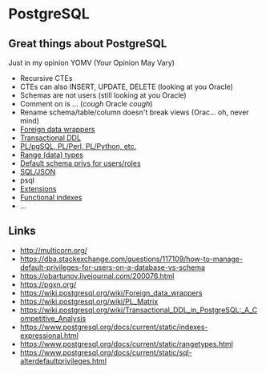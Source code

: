 # PostgreSQL

## Great things about PostgreSQL

Just in my opinion YOMV (Your Opinion May Vary)

 * Recursive CTEs
 * CTEs can also INSERT, UPDATE, DELETE (looking at you Oracle)
 * Schemas are not users (still looking at you Oracle)
 * Comment on <any object> is ... (*cough* Oracle *cough*)
 * Rename schema/table/column doesn't break views (Orac... oh, never mind)
 * [Foreign data wrappers](https://wiki.postgresql.org/wiki/Foreign_data_wrappers)
 * [Transactional DDL](https://wiki.postgresql.org/wiki/Transactional_DDL_in_PostgreSQL:_A_Competitive_Analysis)
 * [PL/pgSQL, PL/Perl, PL/Python, etc.](https://wiki.postgresql.org/wiki/PL_Matrix)
 * [Range (data) types](https://www.postgresql.org/docs/current/static/rangetypes.html)
 * [Default schema privs for users/roles](https://www.postgresql.org/docs/current/static/sql-alterdefaultprivileges.html)
 * [SQL/JSON](https://obartunov.livejournal.com/200076.html)
 * psql
 * [Extensions](https://pgxn.org/)
 * [Functional indexes](https://www.postgresql.org/docs/current/static/indexes-expressional.html)
 * ...

## Links

 * http://multicorn.org/
 * https://dba.stackexchange.com/questions/117109/how-to-manage-default-privileges-for-users-on-a-database-vs-schema
 * https://obartunov.livejournal.com/200076.html
 * https://pgxn.org/
 * https://wiki.postgresql.org/wiki/Foreign_data_wrappers
 * https://wiki.postgresql.org/wiki/PL_Matrix
 * https://wiki.postgresql.org/wiki/Transactional_DDL_in_PostgreSQL:_A_Competitive_Analysis
 * https://www.postgresql.org/docs/current/static/indexes-expressional.html
 * https://www.postgresql.org/docs/current/static/rangetypes.html
 * https://www.postgresql.org/docs/current/static/sql-alterdefaultprivileges.html
